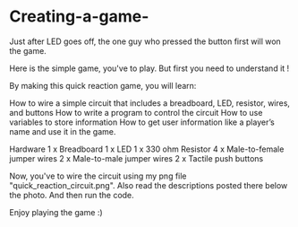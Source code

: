 # Creating-a-game-
Just after LED goes off, the one guy who pressed the button first will won the game.

Here is the simple game, you've to play. But first you need to understand it !

By making this quick reaction game, you will learn:

How to wire a simple circuit that includes a breadboard, LED, resistor, wires, and buttons
How to write a program to control the circuit
How to use variables to store information
How to get user information like a player’s name and use it in the game.

Hardware
1 x Breadboard
1 x LED
1 x 330 ohm Resistor
4 x Male-to-female jumper wires
2 x Male-to-male jumper wires
2 x Tactile push buttons

Now, you've to wire the circuit using my png file "quick_reaction_circuit.png". Also read the descriptions posted there below the photo. And then run the code.

Enjoy playing the game :)

